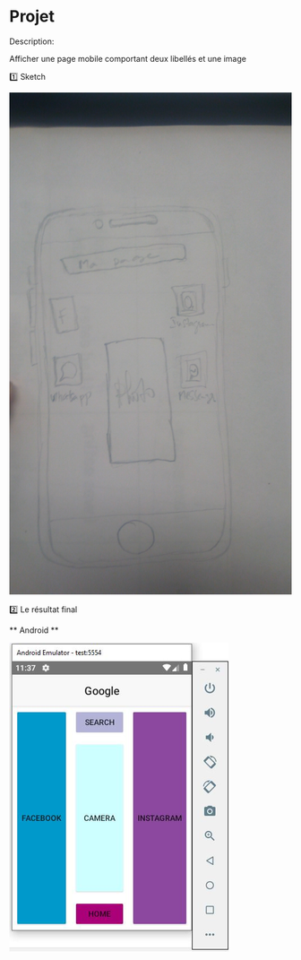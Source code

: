 # Projet

Description:

Afficher une page mobile comportant deux libellés et une image

:one: Sketch

![image](image/Sketch.jpg)

:two: Le résultat final

** Android **

![image](image/Emulator.jpg)


